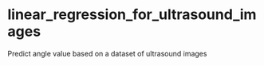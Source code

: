 # linear_regression_for_ultrasound_images
Predict angle value based on a dataset of ultrasound images
